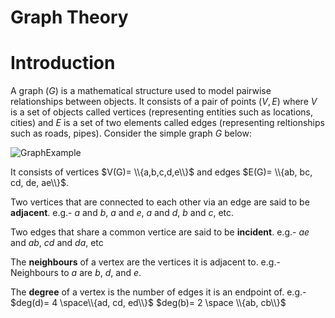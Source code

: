 # Graph Theory
# Introduction
A graph $(G)$ is a mathematical structure used to model pairwise relationships between objects. It consists of a pair of points $(V,E)$ where $V$ is a set of objects called vertices (representing entities such as locations, cities) and $E$ is a set of two elements called edges (representing reltionships such as roads, pipes). Consider the simple graph $G$ below:

![GraphExample](https://i.postimg.cc/RFpyhGfX/Graph-Example.png)

It consists of vertices $V(G)= \\{a,b,c,d,e\\}$ and edges $E(G)= \\{ab, bc, cd, de, ae\\}$.

Two vertices that are connected to each other via an edge are said to be **adjacent**. e.g.- $a$ and $b$, $a$ and $e$, $a$ and $d$, $b$ and $c$, etc.

Two edges that share a common vertice are said to be **incident**. e.g.- $ae$ and $ab$, $cd$ and $da$, etc

The **neighbours** of a vertex are the vertices it is adjacent to. e.g.- Neighbours to $a$ are $b$, $d$, and $e$.

The **degree** of a vertex is the number of edges it is an endpoint of. e.g.- $deg(d)= 4 \space\\{ad, cd, ed\\}$
$deg(b)= 2 \space \\{ab, cb\\}$


